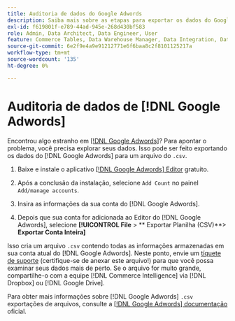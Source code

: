 ```yaml
---
title: Auditoria de dados do Google Adwords
description: Saiba mais sobre as etapas para exportar os dados do Google Adwords.
exl-id: f619801f-e789-44ad-945e-268d430bf583
role: Admin, Data Architect, Data Engineer, User
feature: Commerce Tables, Data Warehouse Manager, Data Integration, Data Import/Export
source-git-commit: 6e2f9e4a9e91212771e6f6baa8c2f8101125217a
workflow-type: tm+mt
source-wordcount: '135'
ht-degree: 0%

---
```


# Auditoria de dados de [!DNL Google Adwords]

Encontrou algo estranho em [[!DNL Google Adwords]](../integrations/google-adwords.md)? Para apontar o problema, você precisa explorar seus dados. Isso pode ser feito exportando os dados do [!DNL Google Adwords] para um arquivo do `.csv`.

1. Baixe e instale o aplicativo [[!DNL Google Adwords] Editor](https://ads.google.com/home/tools/ads-editor/) gratuito.

1. Após a conclusão da instalação, selecione `Add Count` no painel `Add/manage accounts`.

1. Insira as informações da sua conta do [!DNL Google Adwords].

1. Depois que sua conta for adicionada ao Editor do [!DNL Google Adwords], selecione **[!UICONTROL File** > ** Exportar Planilha (CSV)**> **Exportar Conta Inteira]**

Isso cria um arquivo `.csv` contendo todas as informações armazenadas em sua conta atual do [!DNL Google Adwords]. Neste ponto, envie um [tíquete de suporte](https://experienceleague.adobe.com/docs/commerce-knowledge-base/kb/troubleshooting/miscellaneous/mbi-service-policies.html) (certifique-se de anexar este arquivo!) para que você possa examinar seus dados mais de perto. Se o arquivo for muito grande, compartilhe-o com a equipe [!DNL Commerce Intelligence] via [!DNL Dropbox] ou [!DNL Google Drive].

Para obter mais informações sobre [!DNL Google Adwords] `.csv` exportações de arquivos, consulte a [[!DNL Google Adwords] documentação](https://support.google.com/google-ads/editor/answer/38657?hl=en) oficial.
